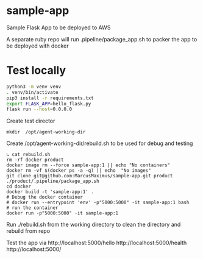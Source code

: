 # sample-app
Sample Flask App to be deployed to AWS

A separate ruby repo will run .pipeline/package_app.sh to packer the app to be deployed with docker


# Test locally

```bash
python3 -m venv venv
. venv/bin/activate
pip3 install -r requirements.txt
export FLASK_APP=hello_flask.py
flask run --host=0.0.0.0
```

Create test director 

`mkdir  /opt/agent-working-dir`

Create  /opt/agent-working-dir/rebuild.sh to be used for debug and testing

```
↳ cat rebuild.sh 
rm -rf docker product
docker image rm --force sample-app:1 || echo "No containers"
docker rm -vf $(docker ps -a -q) || echo  "No images"
git clone git@github.com:MarcusMaximus/sample-app.git product
./product/.pipeline/package_app.sh
cd docker
docker build -t 'sample-app:1' .
# Debug the docker container
# docker run --entrypoint 'env' -p"5000:5000" -it sample-app:1 bash
# run the container 
docker run -p"5000:5000" -it sample-app:1
```

Run ./rebuild.sh from the working directory to clean the directory and rebuild from repo

Test the app via
http://localhost:5000/hello
http://localhost:5000/health
http://localhost:5000/